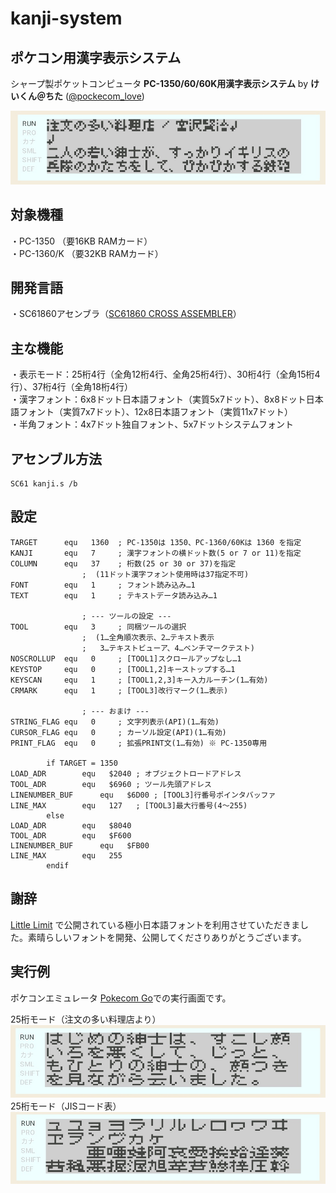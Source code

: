 # kanji-system
## ポケコン用漢字表示システム

シャープ製ポケットコンピュータ **PC-1350/60/60K用漢字表示システム**
by **けいくん＠ちた** ([@pockecom_love](https://x.com/pockecom_love))

![37桁モード](./images/kanji1.jpg)

## 対象機種

・PC-1350 （要16KB RAMカード）  
・PC-1360/K （要32KB RAMカード）

## 開発言語

・SC61860アセンブラ（[SC61860 CROSS ASSEMBLER](https://hd61700.yukimizake.net/SC61860/index.html)）

## 主な機能

・表示モード：25桁4行（全角12桁4行、全角25桁4行）、30桁4行（全角15桁4行）、37桁4行（全角18桁4行）  
・漢字フォント：6x8ドット日本語フォント（実質5x7ドット）、8x8ドット日本語フォント（実質7x7ドット）、12x8日本語フォント（実質11x7ドット）  
・半角フォント：4x7ドット独自フォント、5x7ドットシステムフォント

## アセンブル方法

```
SC61 kanji.s /b
```

## 設定

```
TARGET		equ   1360	; PC-1350は 1350、PC-1360/60Kは 1360 を指定
KANJI		equ   7		; 漢字フォントの横ドット数(5 or 7 or 11)を指定
COLUMN		equ   37	; 桁数(25 or 30 or 37)を指定
				;  (11ドット漢字フォント使用時は37指定不可)
FONT		equ   1		; フォント読み込み…1
TEXT		equ   1		; テキストデータ読み込み…1

				; --- ツールの設定 ---
TOOL		equ   3		; 同梱ツールの選択
				;  (1…全角順次表示、2…テキスト表示
				;   3…テキストビューア、4…ベンチマークテスト)
NOSCROLLUP	equ   0		; [TOOL1]スクロールアップなし…1
KEYSTOP		equ   0		; [TOOL1,2]キーストップする…1
KEYSCAN		equ   1		; [TOOL1,2,3]キー入力ルーチン(1…有効)
CRMARK		equ   1		; [TOOL3]改行マーク(1…表示)

				; --- おまけ ---
STRING_FLAG	equ   0		; 文字列表示(API)(1…有効)
CURSOR_FLAG	equ   0		; カーソル設定(API)(1…有効)
PRINT_FLAG	equ   0		; 拡張PRINT文(1…有効) ※ PC-1350専用

		if TARGET = 1350
LOAD_ADR		equ   $2040	; オブジェクトロードアドレス
TOOL_ADR		equ   $6960	; ツール先頭アドレス
LINENUMBER_BUF		equ   $6D00	; [TOOL3]行番号ポインタバッファ
LINE_MAX		equ   127	; [TOOL3]最大行番号(4～255)
		else
LOAD_ADR		equ   $8040
TOOL_ADR		equ   $F600
LINENUMBER_BUF		equ   $FB00
LINE_MAX		equ   255
		endif
```

## 謝辞

[Little Limit](https://littlelimit.net/font.htm) で公開されている極小日本語フォントを利用させていただきました。素晴らしいフォントを開発、公開してくださりありがとうございます。

## 実行例

ポケコンエミュレータ [Pokecom Go](https://digihori.jimdofree.com/index/emulator/)での実行画面です。

25桁モード（注文の多い料理店より）
![25桁モード](./images/kanji2.jpg)
25桁モード（JISコード表）
![25桁モード](./images/kanji3.jpg)
